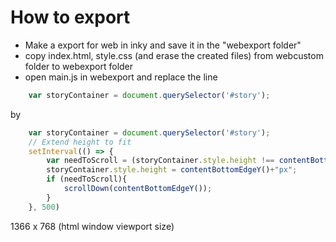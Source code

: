 # How to export

- Make a export for web in inky and save it in the "webexport folder"
- copy index.html, style.css (and erase the created files) from webcustom folder to webexport folder
- open main.js in webexport and replace the line 
```javascript
    var storyContainer = document.querySelector('#story');
```
by 
```javascript
    var storyContainer = document.querySelector('#story');
    // Extend height to fit
    setInterval(() => {
        var needToScroll = (storyContainer.style.height !== contentBottomEdgeY()+"px");
        storyContainer.style.height = contentBottomEdgeY()+"px";
        if (needToScroll){
            scrollDown(contentBottomEdgeY());
        }
    }, 500)
```


1366 x 768
(html window viewport size)